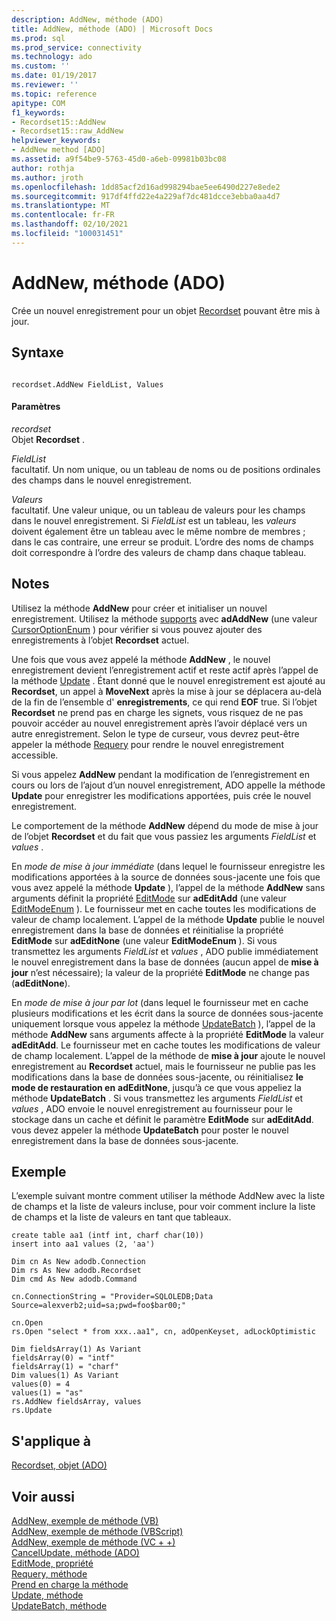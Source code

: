 ```yaml
---
description: AddNew, méthode (ADO)
title: AddNew, méthode (ADO) | Microsoft Docs
ms.prod: sql
ms.prod_service: connectivity
ms.technology: ado
ms.custom: ''
ms.date: 01/19/2017
ms.reviewer: ''
ms.topic: reference
apitype: COM
f1_keywords:
- Recordset15::AddNew
- Recordset15::raw_AddNew
helpviewer_keywords:
- AddNew method [ADO]
ms.assetid: a9f54be9-5763-45d0-a6eb-09981b03bc08
author: rothja
ms.author: jroth
ms.openlocfilehash: 1dd85acf2d16ad998294bae5ee6490d227e8ede2
ms.sourcegitcommit: 917df4ffd22e4a229af7dc481dcce3ebba0aa4d7
ms.translationtype: MT
ms.contentlocale: fr-FR
ms.lasthandoff: 02/10/2021
ms.locfileid: "100031451"
---
```

# <a name="addnew-method-ado"></a>AddNew, méthode (ADO)
Crée un nouvel enregistrement pour un objet [Recordset](./recordset-object-ado.md) pouvant être mis à jour.  
  
## <a name="syntax"></a>Syntaxe  
  
```  
  
recordset.AddNew FieldList, Values  
```  
  
#### <a name="parameters"></a>Paramètres  
 *recordset*  
 Objet **Recordset** .  
  
 *FieldList*  
 facultatif. Un nom unique, ou un tableau de noms ou de positions ordinales des champs dans le nouvel enregistrement.  
  
 *Valeurs*  
 facultatif. Une valeur unique, ou un tableau de valeurs pour les champs dans le nouvel enregistrement. Si *FieldList* est un tableau, les *valeurs* doivent également être un tableau avec le même nombre de membres ; dans le cas contraire, une erreur se produit. L’ordre des noms de champs doit correspondre à l’ordre des valeurs de champ dans chaque tableau.  
  
## <a name="remarks"></a>Notes  
 Utilisez la méthode **AddNew** pour créer et initialiser un nouvel enregistrement. Utilisez la méthode [supports](./supports-method.md) avec **adAddNew** (une valeur [CursorOptionEnum](./cursoroptionenum.md) ) pour vérifier si vous pouvez ajouter des enregistrements à l’objet **Recordset** actuel.  
  
 Une fois que vous avez appelé la méthode **AddNew** , le nouvel enregistrement devient l’enregistrement actif et reste actif après l’appel de la méthode [Update](./update-method.md) . Étant donné que le nouvel enregistrement est ajouté au **Recordset**, un appel à **MoveNext** après la mise à jour se déplacera au-delà de la fin de l’ensemble d' **enregistrements**, ce qui rend **EOF** true. Si l’objet **Recordset** ne prend pas en charge les signets, vous risquez de ne pas pouvoir accéder au nouvel enregistrement après l’avoir déplacé vers un autre enregistrement. Selon le type de curseur, vous devrez peut-être appeler la méthode [Requery](./requery-method.md) pour rendre le nouvel enregistrement accessible.  
  
 Si vous appelez **AddNew** pendant la modification de l’enregistrement en cours ou lors de l’ajout d’un nouvel enregistrement, ADO appelle la méthode **Update** pour enregistrer les modifications apportées, puis crée le nouvel enregistrement.  
  
 Le comportement de la méthode **AddNew** dépend du mode de mise à jour de l’objet **Recordset** et du fait que vous passiez les arguments *FieldList* et *values* .  
  
 En *mode de mise à jour immédiate* (dans lequel le fournisseur enregistre les modifications apportées à la source de données sous-jacente une fois que vous avez appelé la méthode **Update** ), l’appel de la méthode **AddNew** sans arguments définit la propriété [EditMode](./editmode-property.md) sur **adEditAdd** (une valeur [EditModeEnum](./editmodeenum.md) ). Le fournisseur met en cache toutes les modifications de valeur de champ localement. L’appel de la méthode **Update** publie le nouvel enregistrement dans la base de données et réinitialise la propriété **EditMode** sur **adEditNone** (une valeur **EditModeEnum** ). Si vous transmettez les arguments *FieldList* et *values* , ADO publie immédiatement le nouvel enregistrement dans la base de données (aucun appel de **mise à jour** n’est nécessaire); la valeur de la propriété **EditMode** ne change pas (**adEditNone**).  
  
 En *mode de mise à jour par lot* (dans lequel le fournisseur met en cache plusieurs modifications et les écrit dans la source de données sous-jacente uniquement lorsque vous appelez la méthode [UpdateBatch](./updatebatch-method.md) ), l’appel de la méthode **AddNew** sans arguments affecte à la propriété **EditMode** la valeur **adEditAdd**. Le fournisseur met en cache toutes les modifications de valeur de champ localement. L’appel de la méthode de **mise à jour** ajoute le nouvel enregistrement au **Recordset** actuel, mais le fournisseur ne publie pas les modifications dans la base de données sous-jacente, ou réinitialisez **le mode de restauration en** **adEditNone**, jusqu’à ce que vous appeliez la méthode **UpdateBatch** . Si vous transmettez les arguments *FieldList* et *values* , ADO envoie le nouvel enregistrement au fournisseur pour le stockage dans un cache et définit le paramètre **EditMode** sur **adEditAdd**. vous devez appeler la méthode **UpdateBatch** pour poster le nouvel enregistrement dans la base de données sous-jacente.  
  
## <a name="example"></a>Exemple  
 L’exemple suivant montre comment utiliser la méthode AddNew avec la liste de champs et la liste de valeurs incluse, pour voir comment inclure la liste de champs et la liste de valeurs en tant que tableaux.  
  
```  
create table aa1 (intf int, charf char(10))  
insert into aa1 values (2, 'aa')  
  
Dim cn As New adodb.Connection  
Dim rs As New adodb.Recordset  
Dim cmd As New adodb.Command  
  
cn.ConnectionString = "Provider=SQLOLEDB;Data Source=alexverb2;uid=sa;pwd=foo$bar00;"  
  
cn.Open  
rs.Open "select * from xxx..aa1", cn, adOpenKeyset, adLockOptimistic  
  
Dim fieldsArray(1) As Variant  
fieldsArray(0) = "intf"  
fieldsArray(1) = "charf"  
Dim values(1) As Variant  
values(0) = 4  
values(1) = "as"  
rs.AddNew fieldsArray, values  
rs.Update  
```  
  
## <a name="applies-to"></a>S'applique à  
 [Recordset, objet (ADO)](./recordset-object-ado.md)  
  
## <a name="see-also"></a>Voir aussi  
 [AddNew, exemple de méthode (VB)](./addnew-method-example-vb.md)   
 [AddNew, exemple de méthode (VBScript)](./addnew-method-example-vbscript.md)   
 [AddNew, exemple de méthode (VC + +)](./addnew-method-example-vc.md)   
 [CancelUpdate, méthode (ADO)](./cancelupdate-method-ado.md)   
 [EditMode, propriété](./editmode-property.md)   
 [Requery, méthode](./requery-method.md)   
 [Prend en charge la méthode](./supports-method.md)   
 [Update, méthode](./update-method.md)   
 [UpdateBatch, méthode](./updatebatch-method.md)